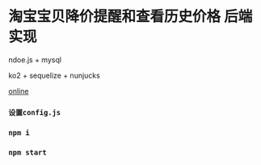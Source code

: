 # 淘宝宝贝降价提醒和查看历史价格 后端实现


ndoe.js + mysql

ko2 + sequelize + nunjucks

[online](http://taobao.madao.online)

### `设置config.js`

### `npm i`

### `npm start`

